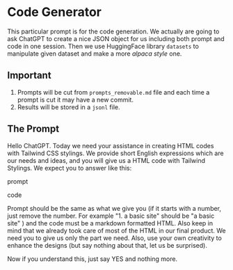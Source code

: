 # Code Generator

This particular prompt is for the code generation. We actually are going to ask ChatGPT to create a nice JSON object for us including both prompt and code in one session. Then we use HuggingFace library `datasets` to manipulate given dataset and make a more _alpaca style_ one.

## Important 

1. Prompts will be cut from `prompts_removable.md` file and each time a prompt is cut it may have a new commit. 
2. Results will be stored in a `jsonl` file.

## The Prompt

Hello ChatGPT. Today we need your assistance in creating HTML codes with Tailwind CSS stylings. We provide short English expressions which are our needs and ideas, and you will give us a HTML code with Tailwind Stylings. 
We expect you to answer like this:

prompt

code 

Prompt should be the same as what we give you (if it starts with a number, just remove the number. For example "1. a basic site" should be "a basic site" ) and the code must be a markdown formatted HTML. Also keep in mind that we already took care of most of the HTML in our final product. We need you to give us only the part we need. Also, use your own creativity to enhance the designs (but say nothing about that, let us be surprised). 

Now if you understand this, just say YES and nothing more.